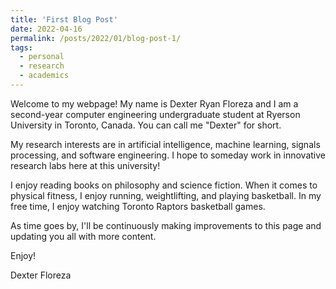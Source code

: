 ```yaml
---
title: 'First Blog Post'
date: 2022-04-16
permalink: /posts/2022/01/blog-post-1/
tags:
  - personal
  - research
  - academics
---
```


Welcome to my webpage! My name is Dexter Ryan Floreza and I am a second-year computer engineering undergraduate student at Ryerson University in Toronto, Canada. 
You can call me "Dexter" for short.

My research interests are in artificial intelligence, machine learning, signals processing, and software engineering. I hope to someday work in innovative research labs here at this university!

I enjoy reading books on philosophy and science fiction. When it comes to physical fitness, I enjoy running, weightlifting, and playing basketball. In my free time, I enjoy watching Toronto Raptors basketball games. 

As time goes by, I'll be continuously making improvements to this page and updating you all with more content.

Enjoy!

Dexter Floreza 
